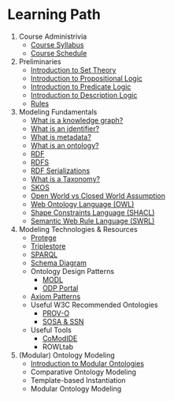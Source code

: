 # Learning Path
1. Course Administrivia
    * [Course Syllabus](../course-information/syllabus.md)
    * [Course Schedule](../course-information/course-schedule.md)
2. Preliminaries
    * [Introduction to Set Theory](https://github.com/KGConf/open-kg-curriculum/tree/master/curriculum/modules/Introduction_to_Set_Theory)
    * [Introduction to Propositional Logic](https://github.com/KGConf/open-kg-curriculum/tree/master/curriculum/modules/Propositional_Logic)
    * [Introduction to Predicate Logic](https://github.com/KGConf/open-kg-curriculum/tree/master/curriculum/modules/Predicate_Logic)
    * [Introduction to Description Logic](https://github.com/KGConf/open-kg-curriculum/tree/master/curriculum/modules/Description_Logic)
    * [Rules](https://github.com/KGConf/open-kg-curriculum/tree/master/curriculum/modules/Rules)
3. Modeling Fundamentals
    * [What is a knowledge graph?](https://github.com/KGConf/open-kg-curriculum/tree/master/curriculum/modules/What_is_a_Knowledge_Graph)
    * [What is an identifier?](https://github.com/KGConf/open-kg-curriculum/tree/master/curriculum/modules/What_is_an_Identifier)
    * [What is metadata?](https://github.com/KGConf/open-kg-curriculum/tree/master/curriculum/modules/What_is_Metadata)
    * [What is an ontology?](https://github.com/KGConf/open-kg-curriculum/tree/master/curriculum/modules/What_is_an_Ontology)
    * [RDF](https://github.com/KGConf/open-kg-curriculum/tree/master/curriculum/modules/RDF)
    * [RDFS](https://github.com/KGConf/open-kg-curriculum/tree/master/curriculum/modules/RDFS)
    * [RDF Serializations](https://github.com/KGConf/open-kg-curriculum/tree/master/curriculum/modules/RDF_Serializations)
    * [What is a Taxonomy?](https://github.com/KGConf/open-kg-curriculum/tree/master/curriculum/modules/What_is_a_Taxonomy)
    * [SKOS](https://github.com/KGConf/open-kg-curriculum/tree/master/curriculum/modules/SKOS)
    * [Open World vs Closed World Assumption](https://github.com/KGConf/open-kg-curriculum/tree/master/curriculum/modules/Open_World_Assumption_vs_Closed_World_Assumption)
    * [Web Ontology Language (OWL)](https://github.com/KGConf/open-kg-curriculum/tree/master/curriculum/modules/OWL)
    * [Shape Constraints Language (SHACL)](https://github.com/KGConf/open-kg-curriculum/tree/master/curriculum/modules/SHACL)
    * [Semantic Web Rule Language (SWRL)](https://github.com/KGConf/open-kg-curriculum/tree/master/curriculum/modules/SWRL)
4. Modeling Technologies & Resources
    * [Protege](https://github.com/KGConf/open-kg-curriculum/tree/master/curriculum/modules/Protege)
    * [Triplestore](https://github.com/KGConf/open-kg-curriculum/tree/master/curriculum/modules/Survey_of_Triplestores)
    * [SPARQL](https://github.com/KGConf/open-kg-curriculum/tree/master/curriculum/modules/SPARQL)
    * [Schema Diagram](https://github.com/KGConf/open-kg-curriculum/tree/master/curriculum/modules/Schema.org)
    * Ontology Design Patterns
        * [MODL](https://github.com/kastle-lab/modular-ontology-design-library/)
        * [ODP Portal](https://ontologydesignpatterns.org/)
    * [Axiom Patterns](https://github.com/KGConf/open-kg-curriculum/tree/master/curriculum/modules/Manchester_Syntax)
    * Useful W3C Recommended Ontologies
        * [PROV-O](https://github.com/KGConf/open-kg-curriculum/tree/master/curriculum/modules/PROV-O)
        * [SOSA & SSN](https://github.com/KGConf/open-kg-curriculum/tree/master/curriculum/modules/SOSA_%26_SSN)
    * Useful Tools
        * [CoModIDE](https://comodide.com/)
        * ROWLtab
5. (Modular) Ontology Modeling
    * [Introduction to Modular Ontologies](https://github.com/KGConf/open-kg-curriculum/tree/master/curriculum/modules/Introduction_to_Modular_Ontologies)
    * Comparative Ontology Modeling
    * Template-based Instantiation
    * Modular Ontology Modeling
